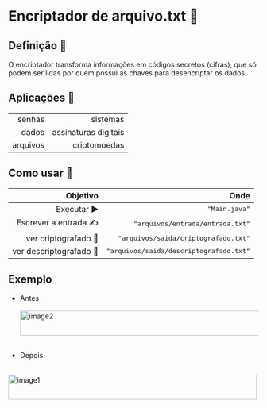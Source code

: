 <h1>Encriptador de arquivo.txt 📜</h1>

<h2>Definição 🗿</h2>
O encriptador transforma informações em códigos secretos (cifras), que só podem ser lidas por quem possui as chaves para desencriptar os dados.

<h2>Aplicações 📎</h2>

|  |  |
| ------: | -----------: |
| senhas | sistemas             |
|  dados | assinaturas digitais |
| arquivos | criptomoedas       |

<h2>Como usar 🤔</h2>

| **Objetivo** | **Onde** |
| ------: | -----------: |
| Executar ▶️| <kbd>"Main.java"</kbd> |
| Escrever a entrada ✍️| <kbd>"arquivos/entrada/entrada.txt"</kbd>  |
| ver criptografado 🔣    | <kbd>"arquivos/saida/criptografado.txt"</kbd>    |
| ver descriptografado 📰️ | <kbd>"arquivos/saida/descriptografado.txt"</kbd> |

<h2>Exemplo </h2>

+ Antes<br><br>
<img align="center" alt="image2" height="50" width="500" src="https://cdn.discordapp.com/attachments/816279312591880235/977680059420774410/Screenshot_2.png"><br><br>


+ Depois<br><br>
<img align="center" alt="image1" height="50" width="500" src="https://cdn.discordapp.com/attachments/816279312591880235/977680059143954472/Screenshot_1.png">

  